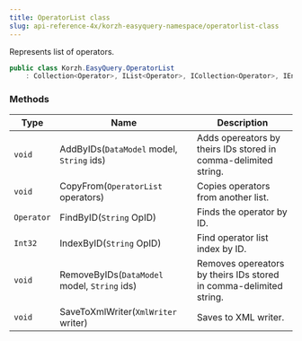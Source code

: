 ```yaml
---
title: OperatorList class
slug: api-reference-4x/korzh-easyquery-namespace/operatorlist-class
---
```



Represents list of operators.
```csharp
public class Korzh.EasyQuery.OperatorList
    : Collection<Operator>, IList<Operator>, ICollection<Operator>, IEnumerable<Operator>, IEnumerable, IList, ICollection, IReadOnlyList<Operator>, IReadOnlyCollection<Operator>

```

### Methods

| Type | Name | Description | 
| --- | --- | --- | 
| `void` | AddByIDs(`DataModel` model, `String` ids) | Adds opereators by theirs IDs stored in comma-delimited string. | 
| `void` | CopyFrom(`OperatorList` operators) | Copies operators from another list. | 
| `Operator` | FindByID(`String` OpID) | Finds the operator by ID. | 
| `Int32` | IndexByID(`String` OpID) | Find operator list index by ID. | 
| `void` | RemoveByIDs(`DataModel` model, `String` ids) | Removes opereators by theirs IDs stored in comma-delimited string. | 
| `void` | SaveToXmlWriter(`XmlWriter` writer) | Saves to XML writer. |
